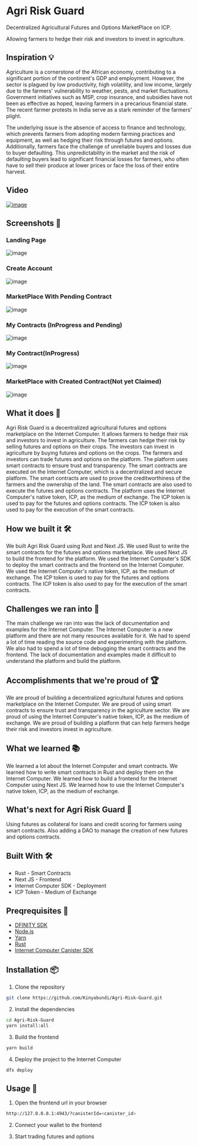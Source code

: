 # Agri Risk Guard

Decentralized Agricultural Futures and Options MarketPlace on ICP.

Allowing farmers to hedge their risk and investors to invest in agriculture.



## Inspiration 💡

Agriculture is a cornerstone of the African economy, contributing to a significant portion of the continent's GDP and employment. However, the sector is plagued by low productivity, high volatility, and low income, largely due to the farmers' vulnerability to weather, pests, and market fluctuations. Government initiatives such as MSP, crop insurance, and subsidies have not been as effective as hoped, leaving farmers in a precarious financial state. The recent farmer protests in India serve as a stark reminder of the farmers' plight.

The underlying issue is the absence of access to finance and technology, which prevents farmers from adopting modern farming practices and equipment, as well as hedging their risk through futures and options. 
Additionally, farmers face the challenge of unreliable buyers and losses due to buyer defaulting. This unpredictability in the market and the risk of defaulting buyers lead to significant financial losses for farmers, who often have to sell their produce at lower prices or face the loss of their entire harvest.

## Video
[![image](https://github.com/Kinyabundi/Agri-Risk-Guard/assets/75924698/6d6d4625-c6e7-44cf-8383-1444a10a6225)](https://www.youtube.com/watch?v=PnEkrBsJo5M)

## Screenshots 📸

### Landing Page
![image](https://github.com/Kinyabundi/Agri-Risk-Guard/assets/75924698/6d6d4625-c6e7-44cf-8383-1444a10a6225)

### Create Account
![image](https://github.com/Kinyabundi/Agri-Risk-Guard/assets/75924698/f252a7e8-bb63-401e-86c1-4b7f455b9566)

### MarketPlace With Pending Contract 
![image](https://github.com/Kinyabundi/Agri-Risk-Guard/assets/75924698/c57065ce-0c3b-4084-ac76-fc6627988ea5)

### My Contracts (InProgress and Pending)
![image](https://github.com/Kinyabundi/Agri-Risk-Guard/assets/75924698/41672247-d269-4a45-b353-e5a4c977a6d4)

### My Contract(InProgress)
![image](https://github.com/Kinyabundi/Agri-Risk-Guard/assets/75924698/cf9efb17-c754-4732-a94c-04999e770084)

### MarketPlace with Created Contract(Not yet Claimed)
![image](https://github.com/Kinyabundi/Agri-Risk-Guard/assets/75924698/81842b86-4efb-404b-b4ae-1289990571eb)




## What it does 🚀

Agri Risk Guard is a decentralized agricultural futures and options marketplace on the Internet Computer. It allows farmers to hedge their risk and investors to invest in agriculture. The farmers can hedge their risk by selling futures and options on their crops. The investors can invest in agriculture by buying futures and options on the crops. The farmers and investors can trade futures and options on the platform. The platform uses smart contracts to ensure trust and transparency. The smart contracts are executed on the Internet Computer, which is a decentralized and secure platform. The smart contracts are used to prove the creditworthiness of the farmers and the ownership of the land. The smart contracts are also used to execute the futures and options contracts. The platform uses the Internet Computer's native token, ICP, as the medium of exchange. The ICP token is used to pay for the futures and options contracts. The ICP token is also used to pay for the execution of the smart contracts.

## How we built it 🛠️

We built Agri Risk Guard using Rust and Next JS. We used Rust to write the smart contracts for the futures and options marketplace. We used Next JS to build the frontend for the platform. We used the Internet Computer's SDK to deploy the smart contracts and the frontend on the Internet Computer. We used the Internet Computer's native token, ICP, as the medium of exchange. The ICP token is used to pay for the futures and options contracts. The ICP token is also used to pay for the execution of the smart contracts.

## Challenges we ran into 🤯

The main challenge we ran into was the lack of documentation and examples for the Internet Computer. The Internet Computer is a new platform and there are not many resources available for it. We had to spend a lot of time reading the source code and experimenting with the platform. We also had to spend a lot of time debugging the smart contracts and the frontend. The lack of documentation and examples made it difficult to understand the platform and build the platform.

## Accomplishments that we're proud of 🏆

We are proud of building a decentralized agricultural futures and options marketplace on the Internet Computer. We are proud of using smart contracts to ensure trust and transparency in the agriculture sector. We are proud of using the Internet Computer's native token, ICP, as the medium of exchange. We are proud of building a platform that can help farmers hedge their risk and investors invest in agriculture.

## What we learned 📚

We learned a lot about the Internet Computer and smart contracts. We learned how to write smart contracts in Rust and deploy them on the Internet Computer. We learned how to build a frontend for the Internet Computer using Next JS. We learned how to use the Internet Computer's native token, ICP, as the medium of exchange.

## What's next for Agri Risk Guard 🚀

Using futures as collateral for loans and credit scoring for farmers using smart contracts.
Also adding a DAO to manage the creation of new futures and options contracts.

## Built With 🛠️

- Rust - Smart Contracts
- Next JS - Frontend
- Internet Computer SDK - Deployment
- ICP Token - Medium of Exchange

## Preqrequisites 📝

- [DFINITY SDK](https://sdk.dfinity.org/docs/download.html)
- [Node.js](https://nodejs.org/en/download/)
- [Yarn](https://classic.yarnpkg.com/en/docs/install)
- [Rust](https://www.rust-lang.org/tools/install)
- [Internet Computer Canister SDK](https://sdk.dfinity.org/docs/quickstart/local-quickstart.html)

## Installation 📦

1. Clone the repository

```bash
git clone https://github.com/Kinyabundi/Agri-Risk-Guard.git
```

2. Install the dependencies

```bash
cd Agri-Risk-Guard
yarn install:all
```

3. Build the frontend

```bash
yarn build
```

4. Deploy the project to the Internet Computer

```bash
dfx deploy
```

## Usage 🚀

1. Open the frontend url in your browser

```bash
http://127.0.0.0.1:4943/?canisterId=<canister_id>
```

2. Connect your wallet to the frontend

3. Start trading futures and options
